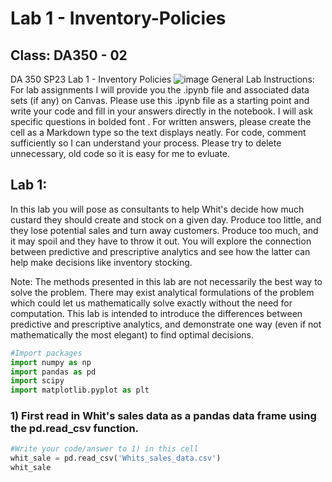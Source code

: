# Lab 1 - Inventory-Policies
## Class: DA350 - 02
DA 350 SP23 Lab 1 - Inventory Policies
![image](https://user-images.githubusercontent.com/77667121/222989302-5d810e2f-31e9-4f1e-8caa-2c5da4845179.png)
General Lab Instructions:
For lab assignments I will provide you the .ipynb file and associated data sets (if any) on Canvas. Please use this .ipynb file as a starting point and write your code and fill in your answers directly in the notebook. I will ask specific questions in bolded font . For written answers, please create the cell as a Markdown type so the text displays neatly. For code, comment sufficiently so I can understand your process. Please try to delete unnecessary, old code so it is easy for me to evluate.

## Lab 1:
In this lab you will pose as consultants to help Whit's decide how much custard they should create and stock on a given day. Produce too little, and they lose potential sales and turn away customers. Produce too much, and it may spoil and they have to throw it out. You will explore the connection between predictive and prescriptive analytics and see how the latter can help make decisions like inventory stocking.

Note: The methods presented in this lab are not necessarily the best way to solve the problem. There may exist analytical formulations of the problem which could let us mathematically solve exactly without the need for computation. This lab is intended to introduce the differences between predictive and prescriptive analytics, and demonstrate one way (even if not mathematically the most elegant) to find optimal decisions.
```python
#Import packages
import numpy as np
import pandas as pd
import scipy
import matplotlib.pyplot as plt
```
### 1) First read in Whit's sales data as a pandas data frame using the pd.read_csv function.
```python
#Write your code/answer to 1) in this cell
whit_sale = pd.read_csv('Whits_sales_data.csv')
whit_sale
```

